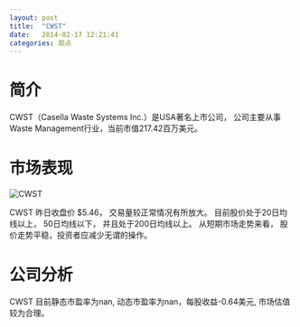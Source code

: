 ```yaml
---
layout: post
title:  "CWST"
date:   2014-02-17 12:21:41
categories: 观点
---
```


# 简介
CWST（Casella Waste Systems Inc.）是USA著名上市公司，
公司主要从事Waste Management行业，当前市值217.42百万美元。

# 市场表现

![CWST](http://finviz.com/chart.ashx?t=CWST&ty=c&ta=1&p=d&s=l)

CWST 昨日收盘价 $5.46，
交易量较正常情况有所放大。
目前股价处于20日均线以上，
50日均线以下，
并且处于200日均线以上。
从短期市场走势来看，
股价走势平稳，投资者应减少无谓的操作。

# 公司分析
CWST 目前静态市盈率为nan, 动态市盈率为nan，每股收益-0.64美元,
市场估值较为合理。
